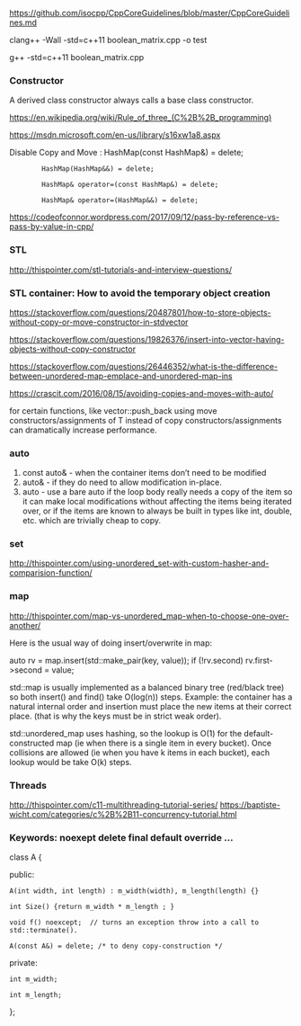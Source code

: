 https://github.com/isocpp/CppCoreGuidelines/blob/master/CppCoreGuidelines.md

clang++ -Wall -std=c++11 boolean_matrix.cpp -o test

g++ -std=c++11 boolean_matrix.cpp


### Constructor

A derived class constructor always calls a base class constructor.

https://en.wikipedia.org/wiki/Rule_of_three_(C%2B%2B_programming)

https://msdn.microsoft.com/en-us/library/s16xw1a8.aspx

 Disable Copy and Move :
            HashMap(const HashMap&) = delete;

            HashMap(HashMap&&) = delete;

            HashMap& operator=(const HashMap&) = delete;

            HashMap& operator=(HashMap&&) = delete;

https://codeofconnor.wordpress.com/2017/09/12/pass-by-reference-vs-pass-by-value-in-cpp/

### STL

http://thispointer.com/stl-tutorials-and-interview-questions/


### STL container: How to avoid the temporary object creation

https://stackoverflow.com/questions/20487801/how-to-store-objects-without-copy-or-move-constructor-in-stdvector

https://stackoverflow.com/questions/19826376/insert-into-vector-having-objects-without-copy-constructor

https://stackoverflow.com/questions/26446352/what-is-the-difference-between-unordered-map-emplace-and-unordered-map-ins

https://crascit.com/2016/08/15/avoiding-copies-and-moves-with-auto/

for certain functions, like vector<T>::push_back using move constructors/assignments of T instead of copy constructors/assignments can dramatically increase performance.

### auto

1. const auto&  - when the container items don’t need to be modified
2. auto&  - if they do need to allow modification in-place.
3. auto   -  use a bare auto if the loop body really needs a copy of the item so it can make local modifications without affecting the items being iterated over, or if the items are known to always be built in types like int, double, etc. which are trivially cheap to copy.

### set
http://thispointer.com/using-unordered_set-with-custom-hasher-and-comparision-function/


### map

http://thispointer.com/map-vs-unordered_map-when-to-choose-one-over-another/

Here is the usual way of doing insert/overwrite in map:

auto rv = map.insert(std::make_pair(key, value));
if (!rv.second)
    rv.first->second = value;

 std::map is usually implemented as a balanced binary tree (red/black tree) so both insert() and find() take O(log(n)) steps.
 Example: the container has a natural internal order and insertion must place the new items at their correct place. (that is why the keys must be in strict weak order).

std::unordered_map uses hashing, so the lookup is O(1) for the default-constructed map (ie when there is a single item in every bucket). Once collisions are allowed (ie when you have k items in each bucket), each lookup would be take O(k) steps.


### Threads

http://thispointer.com/c11-multithreading-tutorial-series/
https://baptiste-wicht.com/categories/c%2B%2B11-concurrency-tutorial.html

### Keywords: noexept delete final default override ...


class A {

  public:

    A(int width, int length) : m_width(width), m_length(length) {}

    int Size() {return m_width * m_length ; }

    void f() noexcept;  // turns an exception throw into a call to std::terminate().

    A(const A&) = delete; /* to deny copy-construction */

  private:

    int m_width;

    int m_length;

};
